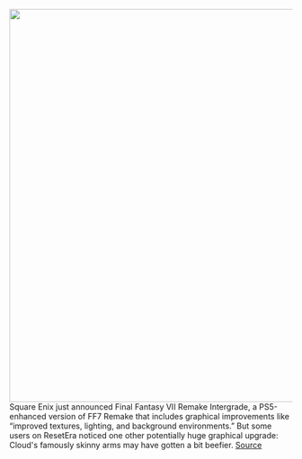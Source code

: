<img src='https://cdn.vox-cdn.com/uploads/chorus_image/image/50858597/tldr-logo.1473954443.png' width='700px' /><br/>
Square Enix just announced Final Fantasy VII Remake Intergrade, a PS5-enhanced version of FF7 Remake that includes graphical improvements like “improved textures, lighting, and background environments.” But some users on ResetEra noticed one other potentially huge graphical upgrade: Cloud's famously skinny arms may have gotten a bit beefier.
<a href='https://www.theverge.com/tldr/2021/2/25/22302175/cloud-strife-arms-muscles-ps5-final-fantasy-vii-7-remake-intergrade'> Source <a/>